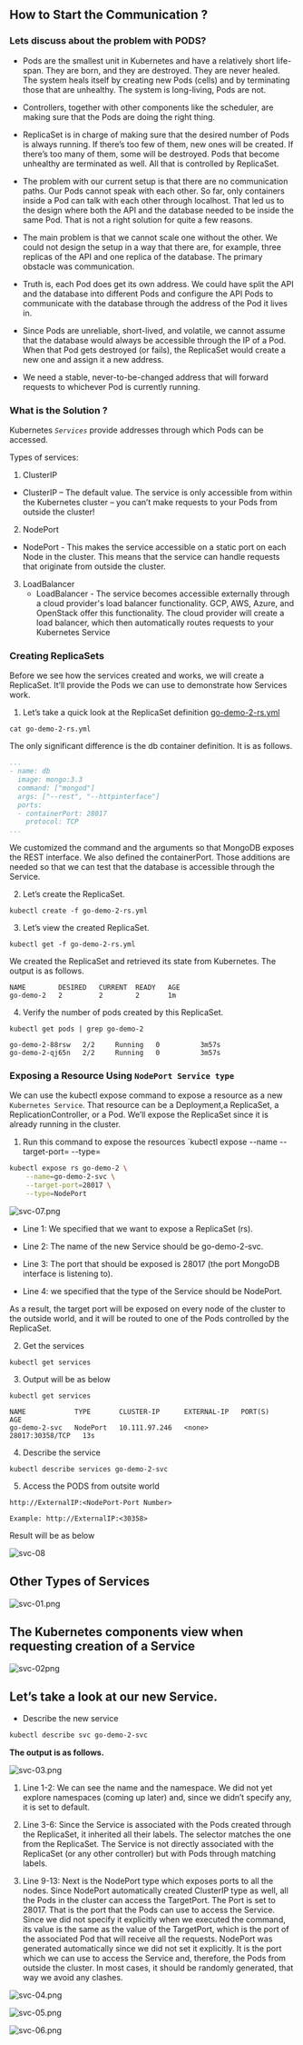 

## How to Start the Communication ?

### Lets discuss about the problem with PODS?

- Pods are the smallest unit in Kubernetes and have a relatively short life-span. They are born, and they are destroyed. They are never healed. The system heals itself by creating new Pods (cells) and by terminating those that are unhealthy. The system is long-living, Pods are not.

- Controllers, together with other components like the scheduler, are making sure that the Pods are doing the right thing.

- ReplicaSet is in charge of making sure that the desired number of Pods is always running. If there’s too few of them, new ones will be created. If there’s too many of them, some will be destroyed. Pods that become unhealthy are terminated as well. All that is controlled by ReplicaSet.

- The problem with our current setup is that there are no communication paths. Our Pods cannot speak with each other. So far, only containers inside a Pod can talk with each other through localhost. That led us to the design where both the API and the database needed to be inside the same Pod. That is not a right solution for quite a few reasons.

- The main problem is that we cannot scale one without the other. We could not design the setup in a way that there are, for example, three replicas of the API and one replica of the database. The primary obstacle was communication.

- Truth is, each Pod does get its own address. We could have split the API and the database into different Pods and configure the API Pods to communicate with the database through the address of the Pod it lives in.

- Since Pods are unreliable, short-lived, and volatile, we cannot assume that the database would always be accessible through the IP of a Pod. When that Pod gets destroyed (or fails), the ReplicaSet would create a new one and assign it a new address.

- We need a stable, never-to-be-changed address that will forward requests to whichever Pod is currently running.

### What is the Solution ?

Kubernetes *`Services`* provide addresses through which Pods can be accessed.

Types of services:

1. ClusterIP
  - ClusterIP – The default value. The service is only accessible from within the Kubernetes cluster – you can’t make requests to your Pods from outside the cluster!

2. NodePort
  - NodePort - This makes the service accessible on a static port on each Node in the cluster. This means that the service can handle requests that originate from outside the cluster.

3. LoadBalancer
   - LoadBalancer -  The service becomes accessible externally through a cloud provider's load balancer functionality. GCP, AWS, Azure, and OpenStack offer this functionality. The cloud provider will create a load balancer, which then automatically routes requests to your Kubernetes Service

### Creating ReplicaSets

Before we see how the services created and works, we will create a ReplicaSet. It’ll provide the Pods we can use to demonstrate how Services work.

1.  Let’s take a quick look at the ReplicaSet definition [go-demo-2-rs.yml](/lab/Services/go-demo-2-rs.yml)
```
cat go-demo-2-rs.yml
```
The only significant difference is the db container definition. It is as follows.
```yaml
...
- name: db
  image: mongo:3.3
  command: ["mongod"]
  args: ["--rest", "--httpinterface"]
  ports:
  - containerPort: 28017
    protocol: TCP
...
```
We customized the command and the arguments so that MongoDB exposes the REST interface. We also defined the containerPort. Those additions are needed so that we can test that the database is accessible through the Service.

2. Let’s create the ReplicaSet.
```
kubectl create -f go-demo-2-rs.yml
```
3. Let’s view the created ReplicaSet.
```
kubectl get -f go-demo-2-rs.yml
```
We created the ReplicaSet and retrieved its state from Kubernetes. The output is as follows.
```
NAME        DESIRED   CURRENT  READY   AGE
go-demo-2   2         2        2       1m
```
4. Verify the number of pods created by this ReplicaSet.
```
kubectl get pods | grep go-demo-2

go-demo-2-88rsw   2/2     Running   0          3m57s
go-demo-2-qj65n   2/2     Running   0          3m57s
```

### Exposing a Resource Using `NodePort Service type`

We can use the kubectl expose command to expose a resource as a new `Kubernetes Service`. That resource can be a Deployment,a ReplicaSet, a ReplicationController, or a Pod. We’ll expose the ReplicaSet since it is already running in the cluster.

1. Run this command to expose the resources `kubectl expose <Resource Type>  <Resource Name> --name <Service Name> --target-port=<port-number> --type=<NodePort>

```bash
kubectl expose rs go-demo-2 \
    --name=go-demo-2-svc \
    --target-port=28017 \
    --type=NodePort
```
![svc-07.png](https://github.com/shivamjhalabfiles/kubernetes-lab/blob/master/images/svc07.png)


- Line 1: We specified that we want to expose a ReplicaSet (rs).

- Line 2: The name of the new Service should be go-demo-2-svc.

- Line 3: The port that should be exposed is 28017 (the port MongoDB interface is listening to).

- Line 4: we specified that the type of the Service should be NodePort.

As a result, the target port will be exposed on every node of the cluster to the outside world, and it will be routed to one of the Pods controlled by the ReplicaSet.

2. Get the services
```
kubectl get services
```
3. Output will be as below
```
kubectl get services

NAME            TYPE       CLUSTER-IP      EXTERNAL-IP   PORT(S)           AGE
go-demo-2-svc   NodePort   10.111.97.246   <none>        28017:30358/TCP   13s
```
4. Describe the service
```
kubectl describe services go-demo-2-svc
```
5. Access the PODS from outsite world
```
http://ExternalIP:<NodePort-Port Number>

Example: http://ExternalIP:<30358>
```

Result will be as below

![svc-08](https://github.com/shivamjhalabfiles/kubernetes-lab/blob/master/images/svc08.png)

## Other Types of Services 


![svc-01.png](https://github.com/shivamjhalabfiles/kubernetes-lab/blob/master/images/svc-01.png)

## The Kubernetes components view when requesting creation of a Service
![svc-02png](https://github.com/shivamjhalabfiles/kubernetes-lab/blob/master/images/svc-02.png)

## Let’s take a look at our new Service.

- Describe the new service

```bash
kubectl describe svc go-demo-2-svc
```
**The output is as follows.**


![svc-03.png](https://github.com/shivamjhalabfiles/kubernetes-lab/blob/master/images/svc03.png)

1. Line 1-2: We can see the name and the namespace. We did not yet explore namespaces (coming up later) and, since we didn’t specify any, it is set to default.

2. Line 3-6: Since the Service is associated with the Pods created through the ReplicaSet, it inherited all their labels. The selector matches the one from the ReplicaSet. The Service is not directly associated with the ReplicaSet (or any other controller) but with Pods through matching labels.

3. Line 9-13: Next is the NodePort type which exposes ports to all the nodes. Since NodePort automatically created ClusterIP type as well, all the Pods in the cluster can access the TargetPort. The Port is set to 28017. That is the port that the Pods can use to access the Service. Since we did not specify it explicitly when we executed the command, its value is the same as the value of the TargetPort, which is the port of the associated Pod that will receive all the requests. NodePort was generated automatically since we did not set it explicitly. It is the port which we can use to access the Service and, therefore, the Pods from outside the cluster. In most cases, it should be randomly generated, that way we avoid any clashes.



![svc-04.png](https://github.com/shivamjhalabfiles/kubernetes-lab/blob/master/images/svc-04.png)




![svc-05.png](https://github.com/shivamjhalabfiles/kubernetes-lab/blob/master/images/svc-05.png)




![svc-06.png](https://github.com/shivamjhalabfiles/kubernetes-lab/blob/master/images/svc-06.png)